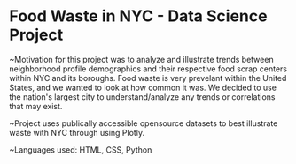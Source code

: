 # Food Waste in NYC - Data Science Project

~Motivation for this project was to analyze and illustrate trends between neighborhood profile demographics and their respective food scrap centers within NYC and its boroughs. Food waste is very prevelant within the United States, and we wanted to look at how common it was. We decided to use the nation's largest city to understand/analyze any trends or correlations that may exist. 

~Project uses publically accessible opensource datasets to best illustrate waste with NYC through using Plotly. 

~Languages used: HTML, CSS, Python
